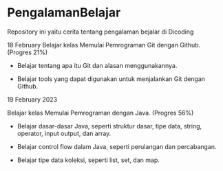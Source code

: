 # PengalamanBelajar
Repository ini yaitu cerita tentang pengalaman bejalar di Dicoding

18 February
Belajar kelas Memulai Pemrograman Git dengan Github. (Progres 21%)

* Belajar tentang apa itu Git dan alasan menggunakannya.

* Belajar tools yang dapat digunakan untuk menjalankan Git dengan Github.


19 February 2023

Belajar kelas Memulai Pemrograman dengan Java. (Progres 56%)

  * Belajar dasar-dasar Java, seperti struktur dasar, tipe data, string, operator, input output, dan array.

  * Belajar control flow dalam Java, seperti perulangan dan percabangan.

  * Belajar tipe data koleksi, seperti list, set, dan map.
